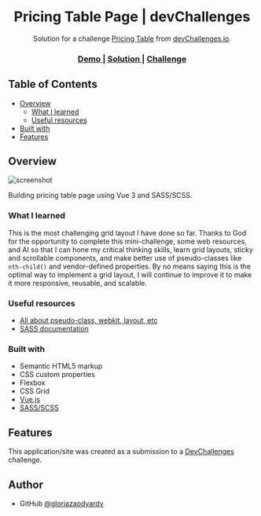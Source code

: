 <!-- Please update value in the {}  -->

<h1 align="center">Pricing Table Page | devChallenges</h1>

<div align="center">
   Solution for a challenge <a href="https://devchallenges.io/challenge/pricing-table-section-challenge" target="_blank">Pricing Table</a> from <a href="http://devchallenges.io" target="_blank">devChallenges.io</a>.
</div>

<div align="center">
  <h3>
    <a href="https://gloriazaodyardy.github.io/Pricing-Table/">
      Demo
    </a>
    <span> | </span>
    <a href="https://devchallenges.io/solution/54301">
      Solution
    </a>
    <span> | </span>
    <a href="https://devchallenges.io/challenge/pricing-table-section-challenge">
      Challenge
    </a>
  </h3>
</div>

<!-- TABLE OF CONTENTS -->

## Table of Contents

- [Overview](#overview)
  - [What I learned](#what-i-learned)
  - [Useful resources](#useful-resources)
- [Built with](#built-with)
- [Features](#features)

<!-- OVERVIEW -->

## Overview

![screenshot](https://user-images.githubusercontent.com/16707738/92399059-5716eb00-f132-11ea-8b14-bcacdc8ec97b.png)

Building pricing table page using Vue 3 and SASS/SCSS.

### What I learned

This is the most challenging grid layout I have done so far. Thanks to God for the opportunity to complete this mini-challenge, some  web resources, and AI so that I can hone my critical thinking skills, learn grid layouts, sticky and scrollable components, and make better use of pseudo-classes like `nth-child()` and vendor-defined properties. By no means saying this is the optimal way to implement a grid layout, I will continue to improve it to make it more responsive, reusable, and scalable.

### Useful resources

- [All about pseudo-class, webkit, layout, etc](https://developer.mozilla.org/en-US/docs/Web/CSS)
- [SASS documentation](https://sass-lang.com/documentation/)

### Built with

- Semantic HTML5 markup
- CSS custom properties
- Flexbox
- CSS Grid
- [Vue.js](https://vuejs.org/)
- [SASS/SCSS](https://sass-lang.com/)

## Features

This application/site was created as a submission to a [DevChallenges](https://devchallenges.io/challenges-dashboard) challenge.

## Author

- GitHub [@gloriazaodyardy](https://{github.com/gloriazaodyardy})